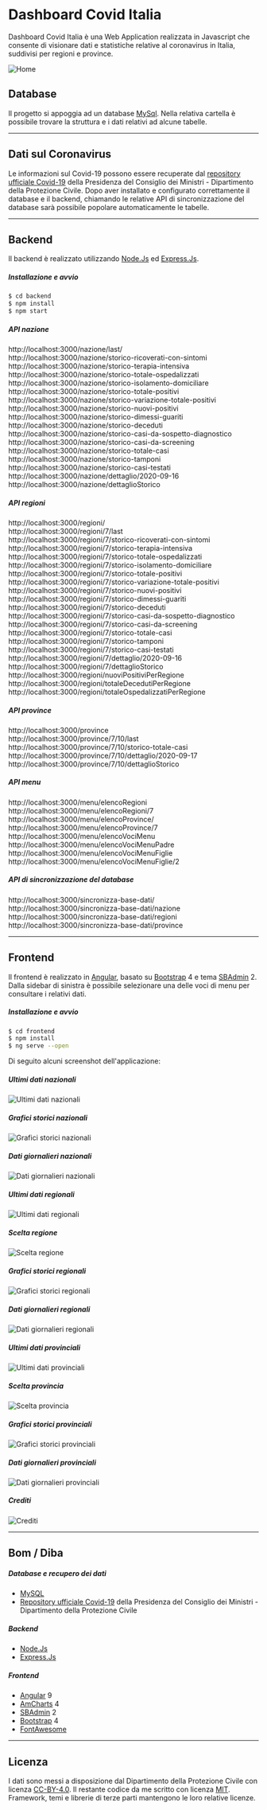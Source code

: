 # Dashboard Covid Italia

Dashboard Covid Italia è una Web Application realizzata in Javascript che consente di visionare dati e statistiche relative al coronavirus in Italia, suddivisi per regioni e province.

![Home](https://raw.githubusercontent.com/RiccardoRiggi/dashboard-covid-italia/master/screenshots/home.png)

## Database
Il progetto si appoggia ad un database [MySql]. Nella relativa cartella è possibile trovare la struttura e i dati relativi ad alcune tabelle.

---

## Dati sul Coronavirus
Le informazioni sul Covid-19 possono essere recuperate dal [repository ufficiale Covid-19] della Presidenza del Consiglio dei Ministri - Dipartimento della Protezione Civile.
Dopo aver installato e configurato correttamente il database e il backend, chiamando le relative API di sincronizzazione del database sarà possibile popolare automaticamente le tabelle. 

---

## Backend
Il backend è realizzato utilizzando [Node.Js] ed [Express.Js].

##### Installazione e avvio
```sh
$ cd backend
$ npm install
$ npm start
```

##### API nazione
http://localhost:3000/nazione/last/ <br>
http://localhost:3000/nazione/storico-ricoverati-con-sintomi <br>
http://localhost:3000/nazione/storico-terapia-intensiva <br>
http://localhost:3000/nazione/storico-totale-ospedalizzati <br>
http://localhost:3000/nazione/storico-isolamento-domiciliare <br>
http://localhost:3000/nazione/storico-totale-positivi <br>
http://localhost:3000/nazione/storico-variazione-totale-positivi <br>
http://localhost:3000/nazione/storico-nuovi-positivi <br>
http://localhost:3000/nazione/storico-dimessi-guariti <br>
http://localhost:3000/nazione/storico-deceduti <br>
http://localhost:3000/nazione/storico-casi-da-sospetto-diagnostico <br>
http://localhost:3000/nazione/storico-casi-da-screening <br>
http://localhost:3000/nazione/storico-totale-casi <br>
http://localhost:3000/nazione/storico-tamponi <br>
http://localhost:3000/nazione/storico-casi-testati <br>
http://localhost:3000/nazione/dettaglio/2020-09-16 <br>
http://localhost:3000/nazione/dettaglioStorico <br>

##### API regioni
http://localhost:3000/regioni/ <br>
http://localhost:3000/regioni/7/last <br>
http://localhost:3000/regioni/7/storico-ricoverati-con-sintomi <br>
http://localhost:3000/regioni/7/storico-terapia-intensiva <br>
http://localhost:3000/regioni/7/storico-totale-ospedalizzati <br>
http://localhost:3000/regioni/7/storico-isolamento-domiciliare <br>
http://localhost:3000/regioni/7/storico-totale-positivi <br>
http://localhost:3000/regioni/7/storico-variazione-totale-positivi <br>
http://localhost:3000/regioni/7/storico-nuovi-positivi <br>
http://localhost:3000/regioni/7/storico-dimessi-guariti <br>
http://localhost:3000/regioni/7/storico-deceduti <br>
http://localhost:3000/regioni/7/storico-casi-da-sospetto-diagnostico <br>
http://localhost:3000/regioni/7/storico-casi-da-screening <br>
http://localhost:3000/regioni/7/storico-totale-casi <br>
http://localhost:3000/regioni/7/storico-tamponi <br>
http://localhost:3000/regioni/7/storico-casi-testati <br>
http://localhost:3000/regioni/7/dettaglio/2020-09-16 <br>
http://localhost:3000/regioni/7/dettaglioStorico <br>
http://localhost:3000/regioni/nuoviPositiviPerRegione <br>
http://localhost:3000/regioni/totaleDecedutiPerRegione <br>
http://localhost:3000/regioni/totaleOspedalizzatiPerRegione <br>

##### API province
http://localhost:3000/province <br>
http://localhost:3000/province/7/10/last <br>
http://localhost:3000/province/7/10/storico-totale-casi <br>
http://localhost:3000/province/7/10/dettaglio/2020-09-17 <br>
http://localhost:3000/province/7/10/dettaglioStorico <br>

##### API menu
http://localhost:3000/menu/elencoRegioni <br>
http://localhost:3000/menu/elencoRegioni/7 <br>
http://localhost:3000/menu/elencoProvince/ <br>
http://localhost:3000/menu/elencoProvince/7 <br>
http://localhost:3000/menu/elencoVociMenu <br>
http://localhost:3000/menu/elencoVociMenuPadre <br>
http://localhost:3000/menu/elencoVociMenuFiglie <br>
http://localhost:3000/menu/elencoVociMenuFiglie/2 <br>

##### API di sincronizzazione del database
http://localhost:3000/sincronizza-base-dati/ <br>
http://localhost:3000/sincronizza-base-dati/nazione <br>
http://localhost:3000/sincronizza-base-dati/regioni <br>
http://localhost:3000/sincronizza-base-dati/province <br>

---

## Frontend 

Il frontend è realizzato in [Angular], basato su [Bootstrap] 4 e tema [SBAdmin] 2. Dalla sidebar di sinistra è possibile selezionare una delle voci di menu per consultare i relativi dati. 

##### Installazione e avvio
```sh
$ cd frontend
$ npm install
$ ng serve --open
```
Di seguito alcuni screenshot dell'applicazione:

##### Ultimi dati nazionali
![Ultimi dati nazionali](https://raw.githubusercontent.com/RiccardoRiggi/dashboard-covid-italia/master/screenshots/ultimi-dati-nazionali.png)

##### Grafici storici nazionali
![Grafici storici nazionali](https://raw.githubusercontent.com/RiccardoRiggi/dashboard-covid-italia/master/screenshots/grafici-storici-nazionali.png)

##### Dati giornalieri nazionali
![Dati giornalieri nazionali](https://raw.githubusercontent.com/RiccardoRiggi/dashboard-covid-italia/master/screenshots/dati-giornalieri-nazionali.png)

##### Ultimi dati regionali
![Ultimi dati regionali](https://raw.githubusercontent.com/RiccardoRiggi/dashboard-covid-italia/master/screenshots/ultimi-dati-regionali.png)

##### Scelta regione
![Scelta regione](https://raw.githubusercontent.com/RiccardoRiggi/dashboard-covid-italia/master/screenshots/scelta-regione.png)

##### Grafici storici regionali
![Grafici storici regionali](https://raw.githubusercontent.com/RiccardoRiggi/dashboard-covid-italia/master/screenshots/grafici-storici-regionali.png)

##### Dati giornalieri regionali
![Dati giornalieri regionali](https://raw.githubusercontent.com/RiccardoRiggi/dashboard-covid-italia/master/screenshots/dati-giornalieri-regionali.png)

##### Ultimi dati provinciali
![Ultimi dati provinciali](https://raw.githubusercontent.com/RiccardoRiggi/dashboard-covid-italia/master/screenshots/ultimi-dati-provinciali.png)

##### Scelta provincia
![Scelta provincia](https://raw.githubusercontent.com/RiccardoRiggi/dashboard-covid-italia/master/screenshots/scelta-provincia.png)

##### Grafici storici provinciali
![Grafici storici provinciali](https://raw.githubusercontent.com/RiccardoRiggi/dashboard-covid-italia/master/screenshots/grafici-storici-provinciali.png)

##### Dati giornalieri provinciali
![Dati giornalieri provinciali](https://raw.githubusercontent.com/RiccardoRiggi/dashboard-covid-italia/master/screenshots/dati-giornalieri-provinciali.png)

##### Crediti
![Crediti](https://raw.githubusercontent.com/RiccardoRiggi/dashboard-covid-italia/master/screenshots/grafici-storici-nazionali.png)

---

## Bom / Diba

##### Database e recupero dei dati
* [MySQL]
* [Repository ufficiale Covid-19] della Presidenza del Consiglio dei Ministri - Dipartimento della Protezione Civile

##### Backend
* [Node.Js]
* [Express.Js]

##### Frontend
* [Angular] 9
* [AmCharts] 4
* [SBAdmin] 2
* [Bootstrap] 4
* [FontAwesome]

---

## Licenza

I dati sono messi a disposizione dal Dipartimento della Protezione Civile con licenza [CC-BY-4.0]. Il restante codice da me scritto con licenza [MIT]. Framework, temi e librerie di terze parti mantengono le loro relative licenze. 

[MySQL]: <https://www.mysql.com/it/>
[repository ufficiale Covid-19]: <https://github.com/pcm-dpc/COVID-19>
[Node.Js]: <https://nodejs.org/it/>
[Express.Js]: <https://expressjs.com/it/>
[Angular]: <https://angular.io/>
[AmCharts]: <https://www.amcharts.com/>
[SBAdmin]: <https://startbootstrap.com/themes/sb-admin-2/>
[Bootstrap]: <https://getbootstrap.com/>
[FontAwesome]: <https://fontawesome.com/>
[CC-BY-4.0]: <https://github.com/pcm-dpc/COVID-19/blob/master/LICENSE>
[MIT]: <https://github.com/RiccardoRiggi/dashboard-covid-italia/blob/master/LICENSE>